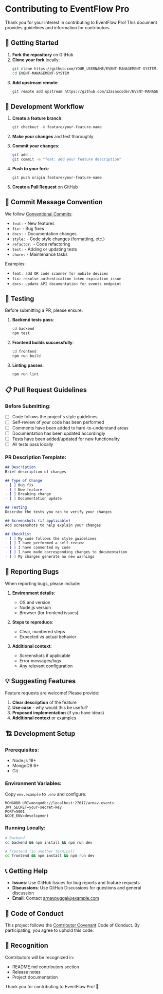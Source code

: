 # Contributing to EventFlow Pro

Thank you for your interest in contributing to EventFlow Pro! This document provides guidelines and information for contributors.

## 🚀 Getting Started

1. **Fork the repository** on GitHub
2. **Clone your fork** locally:
   ```bash
   git clone https://github.com/YOUR_USERNAME/EVENT-MANAGEMENT-SYSTEM.git
   cd EVENT-MANAGEMENT-SYSTEM
   ```
3. **Add upstream remote**:
   ```bash
   git remote add upstream https://github.com/12asascoder/EVENT-MANAGEMENT-SYSTEM.git
   ```

## 🔄 Development Workflow

1. **Create a feature branch**:
   ```bash
   git checkout -b feature/your-feature-name
   ```

2. **Make your changes** and test thoroughly

3. **Commit your changes**:
   ```bash
   git add .
   git commit -m "feat: add your feature description"
   ```

4. **Push to your fork**:
   ```bash
   git push origin feature/your-feature-name
   ```

5. **Create a Pull Request** on GitHub

## 📝 Commit Message Convention

We follow [Conventional Commits](https://www.conventionalcommits.org/):

- `feat:` - New features
- `fix:` - Bug fixes
- `docs:` - Documentation changes
- `style:` - Code style changes (formatting, etc.)
- `refactor:` - Code refactoring
- `test:` - Adding or updating tests
- `chore:` - Maintenance tasks

Examples:
- `feat: add QR code scanner for mobile devices`
- `fix: resolve authentication token expiration issue`
- `docs: update API documentation for events endpoint`

## 🧪 Testing

Before submitting a PR, please ensure:

1. **Backend tests pass**:
   ```bash
   cd backend
   npm test
   ```

2. **Frontend builds successfully**:
   ```bash
   cd frontend
   npm run build
   ```

3. **Linting passes**:
   ```bash
   npm run lint
   ```

## 📋 Pull Request Guidelines

### Before Submitting:
- [ ] Code follows the project's style guidelines
- [ ] Self-review of your code has been performed
- [ ] Comments have been added to hard-to-understand areas
- [ ] Documentation has been updated accordingly
- [ ] Tests have been added/updated for new functionality
- [ ] All tests pass locally

### PR Description Template:
```markdown
## Description
Brief description of changes

## Type of Change
- [ ] Bug fix
- [ ] New feature
- [ ] Breaking change
- [ ] Documentation update

## Testing
Describe the tests you ran to verify your changes

## Screenshots (if applicable)
Add screenshots to help explain your changes

## Checklist
- [ ] My code follows the style guidelines
- [ ] I have performed a self-review
- [ ] I have commented my code
- [ ] I have made corresponding changes to documentation
- [ ] My changes generate no new warnings
```

## 🐛 Reporting Bugs

When reporting bugs, please include:

1. **Environment details**:
   - OS and version
   - Node.js version
   - Browser (for frontend issues)

2. **Steps to reproduce**:
   - Clear, numbered steps
   - Expected vs actual behavior

3. **Additional context**:
   - Screenshots if applicable
   - Error messages/logs
   - Any relevant configuration

## 💡 Suggesting Features

Feature requests are welcome! Please provide:

1. **Clear description** of the feature
2. **Use case** - why would this be useful?
3. **Proposed implementation** (if you have ideas)
4. **Additional context** or examples

## 🏗️ Development Setup

### Prerequisites:
- Node.js 18+
- MongoDB 6+
- Git

### Environment Variables:
Copy `env.example` to `.env` and configure:
```env
MONGODB_URI=mongodb://localhost:27017/arnav-events
JWT_SECRET=your-secret-key
PORT=5001
NODE_ENV=development
```

### Running Locally:
```bash
# Backend
cd backend && npm install && npm run dev

# Frontend (in another terminal)
cd frontend && npm install && npm run dev
```

## 📞 Getting Help

- **Issues**: Use GitHub Issues for bug reports and feature requests
- **Discussions**: Use GitHub Discussions for questions and general discussion
- **Email**: Contact [arnavpuggal@example.com](mailto:arnavpuggal@example.com)

## 📜 Code of Conduct

This project follows the [Contributor Covenant](https://www.contributor-covenant.org/) Code of Conduct. By participating, you agree to uphold this code.

## 🙏 Recognition

Contributors will be recognized in:
- README.md contributors section
- Release notes
- Project documentation

Thank you for contributing to EventFlow Pro! 🎉
